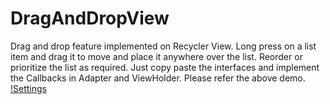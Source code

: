 # DragAndDropView
Drag and drop feature implemented on Recycler View. Long press on a list item and drag it to move and place it anywhere over the list. Reorder or prioritize the list as required. Just copy paste the interfaces and implement the Callbacks in Adapter and ViewHolder. Please refer the above demo.
[!Settings](https://cloud.githubusercontent.com/assets/1867155/11168020/09e7bfca-8ba3-11e5-8ca6-191f10335fbc.gif)
